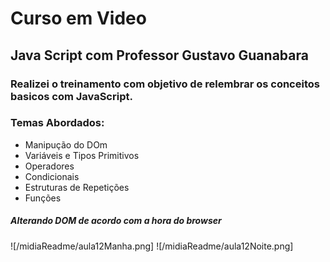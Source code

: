 # Curso em Video
## Java Script com Professor Gustavo Guanabara

### Realizei o treinamento com objetivo de relembrar os conceitos basicos com JavaScript.

### Temas Abordados:
- Manipução do DOm
- Variáveis e Tipos Primitivos
- Operadores 
- Condicionais 
- Estruturas de Repetições
- Funções


##### Alterando DOM de acordo com a hora do browser

![/midiaReadme/aula12Manha.png]
![/midiaReadme/aula12Noite.png]